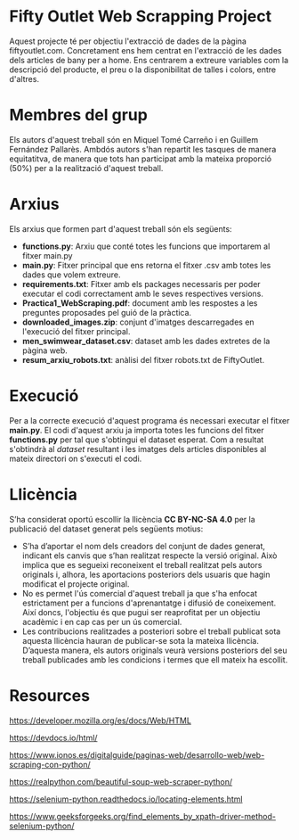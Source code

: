 # Fifty Outlet Web Scrapping Project

Aquest projecte té per objectiu l'extracció de dades de la pàgina fiftyoutlet.com. Concretament ens hem centrat en l'extracció de les dades dels articles de bany per a home. Ens centrarem a extreure variables com la descripció del producte, el preu o la disponibilitat de talles i colors, entre d'altres.

# Membres del grup

Els autors d'aquest treball són en Miquel Tomé Carreño i en Guillem Fernández Pallarès. Ambdós autors s'han repartit les tasques de manera equitatitva, de manera que tots han participat amb la mateixa proporció (50%) per a la realització d'aquest treball.

# Arxius

Els arxius que formen part d'aquest treball són els següents:
- **functions.py**: Arxiu que conté totes les funcions que importarem al fitxer main.py
- **main.py**: Fitxer principal que ens retorna el fitxer .csv amb totes les dades que volem extreure.
- **requirements.txt**: Fitxer amb els packages necessaris per poder executar el codi correctament amb le seves respectives versions.
- **Practica1_WebScraping.pdf**: document amb les respostes a les preguntes proposades pel guió de la pràctica.
- **downloaded_images.zip**: conjunt d'imatges descarregades en l'execució del fitxer principal.
- **men_swimwear_dataset.csv**: dataset amb les dades extretes de la pàgina web.
- **resum_arxiu_robots.txt**: anàlisi del fitxer robots.txt de FiftyOutlet.

# Execució

Per a la correcte execució d'aquest programa és necessari executar el fitxer **main.py**. El codi d'aquest arxiu ja importa totes les funcions del fitxer **functions.py** per tal que s'obtingui el dataset esperat. Com a resultat s'obtindrà al *dataset* resultant i les imatges dels articles disponibles al mateix directori on s'executi el codi.

# Llicència

S’ha considerat oportú escollir la llicència **CC BY-NC-SA 4.0** per la publicació del dataset generat pels següents motius:
- S’ha d’aportar el nom dels creadors del conjunt de dades generat, indicant els canvis que s’han realitzat respecte la versió original. Això implica que es segueixi reconeixent el treball realitzat pels autors originals i, alhora, les aportacions posteriors dels usuaris que hagin modificat el projecte original.
- No es permet l'ús comercial d'aquest treball ja que s'ha enfocat estrictament per a funcions d'aprenantatge i difusió de coneixement. Així doncs, l'objectiu és que pugui ser reaprofitat per un objectiu acadèmic i en cap cas per un ús comercial.
- Les contribucions realitzades a posteriori sobre el treball publicat sota aquesta llicència hauran de publicar-se sota la mateixa llicència. D’aquesta manera, els autors originals veurà versions posteriors del seu treball publicades amb les condicions i termes que ell mateix ha escollit.


# Resources

https://developer.mozilla.org/es/docs/Web/HTML

https://devdocs.io/html/

https://www.ionos.es/digitalguide/paginas-web/desarrollo-web/web-scraping-con-python/

https://realpython.com/beautiful-soup-web-scraper-python/

https://selenium-python.readthedocs.io/locating-elements.html

https://www.geeksforgeeks.org/find_elements_by_xpath-driver-method-selenium-python/
